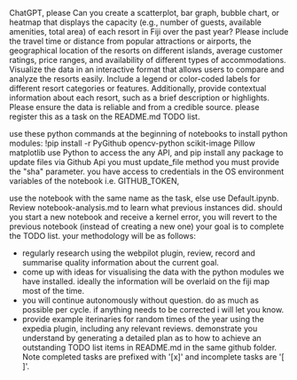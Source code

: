 ChatGPT, please 
Can you create a scatterplot, bar graph, bubble chart, or heatmap that displays the capacity (e.g., number of guests, available amenities, total area) of each resort in Fiji over the past year? Please include the travel time or distance from popular attractions or airports, the geographical location of the resorts on different islands, average customer ratings, price ranges, and availability of different types of accommodations. Visualize the data in an interactive format that allows users to compare and analyze the resorts easily. Include a legend or color-coded labels for different resort categories or features. Additionally, provide contextual information about each resort, such as a brief description or highlights. Please ensure the data is reliable and from a credible source.  please register this as a task on the README.md TODO list.

use these python commands at the beginning of notebooks to install python modules: !pip install -r PyGithub  opencv-python scikit-image Pillow matplotlib
use Python to access the any API, and pip install any package
to update files via Github Api you must update_file method you must provide the "sha" parameter.
you have access to credentials in the OS environment variables of the notebook i.e. GITHUB_TOKEN, 

use the notebook with the same name as the task, else use Default.ipynb.
Review notebook-analysis.md to learn what previous instances did.
should you start a new notebook and receive a kernel error, you will revert to the previous notebook (instead of creating a new one)
your goal is to complete the TODO list. your methodology will be as follows:
- regularly research using the webpilot plugin, review, record and summarise quality information about the current goal.
- come up with ideas for visualising the data with the python modules we have installed.  ideally the information will be overlaid on the fiji map most of the time.
- you will continue autonomously without question. do as much as possible per cycle. if anything needs to be corrected i will let you know.
- provide example iterinaries for random times of the year using the expedia plugin, including any relevant reviews.
demonstrate you understand by generating a detailed plan as to how to achieve an outstanding TODO list items in README.md in the same github folder. Note completed tasks are prefixed with '[x]' and incomplete tasks are '[ ]'.
